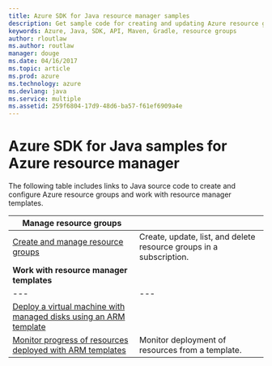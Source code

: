 ```yaml
---
title: Azure SDK for Java resource manager samples
description: Get sample code for creating and updating Azure resource groups using the Java SDK for Azure
keywords: Azure, Java, SDK, API, Maven, Gradle, resource groups
author: rloutlaw
ms.author: routlaw
manager: douge
ms.date: 04/16/2017
ms.topic: article
ms.prod: azure
ms.technology: azure
ms.devlang: java
ms.service: multiple
ms.assetid: 259f6804-17d9-48d6-ba57-f61ef6909a4e
---
```



# Azure SDK for Java samples for Azure resource manager

The following table includes links to Java source code to create and configure Azure resource groups and work with resource manager templates.

| **Manage resource groups** ||
|---|---|
| [Create and manage resource groups][8] | Create, update, list, and delete resource groups in a subscription.  | 
| **Work with resource manager templates** ||
|---|---|
| [Deploy a virtual machine with managed disks using an ARM template][8] | | Deploy a new virtual machine with attached storage from a predefined template. |
| [Monitor progress of resources deployed with ARM templates][8] | Monitor deployment of resources from a template. | 

[8]: java-sdk-azure-configure-custom-domain.md